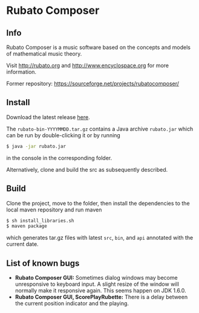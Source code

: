# Rubato Composer

## Info

Rubato Composer is a music software based on the concepts and models of mathematical music theory.

Visit http://rubato.org and http://www.encyclospace.org for more information.

Former repository: https://sourceforge.net/projects/rubatocomposer/

## Install

Download the latest release [here](https://github.com/rubato-composer/rubato-composer/releases).

The `rubato-bin-YYYYMMDD.tar.gz` contains a Java archive `rubato.jar` which can be run by double-clicking it or by running
```bash
$ java -jar rubato.jar
```
in the console in the corresponding folder.

Alternatively, clone and build the src as subsequently described.

## Build

Clone the project, move to the folder, then install the dependencies to the local maven repository and run maven
```bash
$ sh install_libraries.sh
$ maven package
```
which generates tar.gz files with latest `src`, `bin`, and `api` annotated with the current date.


## List of known bugs

* **Rubato Composer GUI:** Sometimes dialog windows may become unresponsive to keyboard input. A slight resize of the window will normally make it responsive again. This seems happen on JDK 1.6.0.
* **Rubato Composer GUI, ScorePlayRubette:** There is a delay between the current position indicator and the playing.
